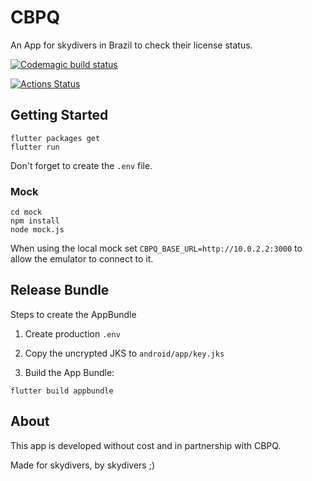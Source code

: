 # CBPQ

An App for skydivers in Brazil to check their license status.

[![Codemagic build status](https://api.codemagic.io/apps/5db4aca125dc3f2949a9e89f/5db4aca125dc3f2949a9e89e/status_badge.svg)](https://codemagic.io/apps/5db4aca125dc3f2949a9e89f/5db4aca125dc3f2949a9e89e/latest_build)

[![Actions Status](https://github.com/epomatti/cbpq-flutter/workflows/ci/badge.svg)](https://github.com/epomatti/cbpq-flutter/actions)

## Getting Started

```
flutter packages get
flutter run
```

Don't forget to create the `.env` file.

### Mock

```
cd mock
npm install
node mock.js
```

When using the local mock set `CBPQ_BASE_URL=http://10.0.2.2:3000` to allow the emulator to connect to it.

## Release Bundle

Steps to create the AppBundle

1. Create production `.env` 

2. Copy the uncrypted JKS to `android/app/key.jks`

3. Build the App Bundle:

```
flutter build appbundle
```

## About

This app is developed without cost and in partnership with CBPQ.

Made for skydivers, by skydivers ;)
